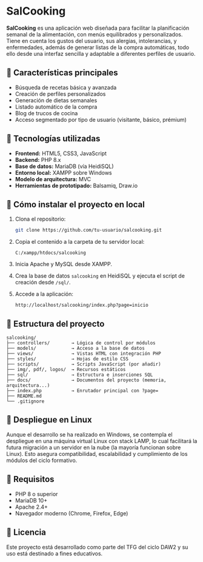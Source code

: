 # SalCooking

**SalCooking** es una aplicación web diseñada para facilitar la planificación semanal de la alimentación, con menús equilibrados y personalizados. Tiene en cuenta los gustos del usuario, sus alergias, intolerancias, y enfermedades, además de generar listas de la compra automáticas, todo ello desde una interfaz sencilla y adaptable a diferentes perfiles de usuario.

## 🧩 Características principales

- Búsqueda de recetas básica y avanzada
- Creación de perfiles personalizados
- Generación de dietas semanales
- Listado automático de la compra
- Blog de trucos de cocina
- Acceso segmentado por tipo de usuario (visitante, básico, prémium)

## 🔧 Tecnologías utilizadas

- **Frontend:** HTML5, CSS3, JavaScript
- **Backend:** PHP 8.x
- **Base de datos:** MariaDB (vía HeidiSQL)
- **Entorno local:** XAMPP sobre Windows
- **Modelo de arquitectura:** MVC
- **Herramientas de prototipado:** Balsamiq, Draw.io

## 🚀 Cómo instalar el proyecto en local

1. Clona el repositorio:
    ```bash
    git clone https://github.com/tu-usuario/salcooking.git
    ```

2. Copia el contenido a la carpeta de tu servidor local:
    ```
    C:/xampp/htdocs/salcooking
    ```

3. Inicia Apache y MySQL desde XAMPP.

4. Crea la base de datos `salcooking` en HeidiSQL y ejecuta el script de creación desde `/sql/`.

5. Accede a la aplicación:
    ```
    http://localhost/salcooking/index.php?page=inicio
    ```

## 📁 Estructura del proyecto

```
salcooking/
├── controllers/        → Lógica de control por módulos
├── models/             → Acceso a la base de datos
├── views/              → Vistas HTML con integración PHP
├── styles/             → Hojas de estilo CSS
├── scripts/            → Scripts JavaScript (por añadir)
├── img/, pdf/, logos/  → Recursos estáticos
├── sql/                → Estructura e inserciones SQL
├── docs/               → Documentos del proyecto (memoria, arquitectura...)
├── index.php           → Enrutador principal con ?page=
├── README.md
└── .gitignore
```

## 🐧 Despliegue en Linux

Aunque el desarrollo se ha realizado en Windows, se contempla el despliegue en una máquina virtual Linux con stack LAMP, lo cual facilitará la futura migración a un servidor en la nube (la mayoría funcionan sobre Linux). Esto asegura compatibilidad, escalabilidad y cumplimiento de los módulos del ciclo formativo.

## 🔐 Requisitos

- PHP 8 o superior
- MariaDB 10+
- Apache 2.4+
- Navegador moderno (Chrome, Firefox, Edge)

## 📄 Licencia

Este proyecto está desarrollado como parte del TFG del ciclo DAW2 y su uso está destinado a fines educativos.
